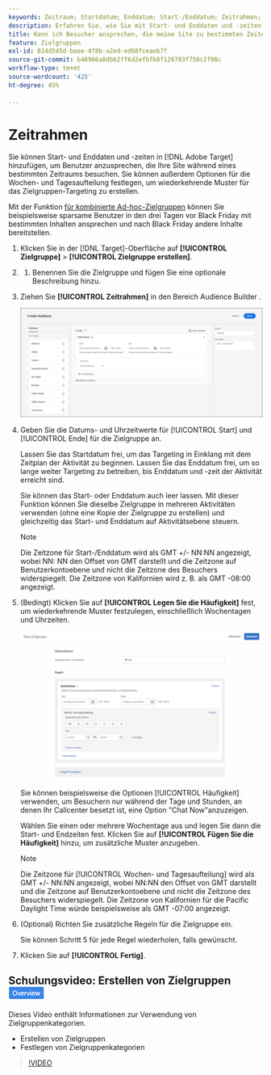 ```yaml
---
keywords: Zeitraum; Startdatum; Enddatum; Start-/Enddatum; Zeitrahmen; Zielzeitplan; Wochenaufteilung; Tagesaufteilung; Aufteilung
description: Erfahren Sie, wie Sie mit Start- und Enddaten und -zeiten Benutzer auswählen können, die Ihre Site während eines bestimmten Zeitraums besuchen.
title: Kann ich Besucher ansprechen, die meine Site zu bestimmten Zeiten besuchen?
feature: Zielgruppen
exl-id: 814d545d-baee-4f8b-a2ed-ed68fceaeb7f
source-git-commit: b46966a8dbb2ff6d2efbfb8f126783f750c2f08c
workflow-type: tm+mt
source-wordcount: '425'
ht-degree: 45%

---
```


# Zeitrahmen

Sie können Start- und Enddaten und -zeiten in [!DNL Adobe Target] hinzufügen, um Benutzer anzusprechen, die Ihre Site während eines bestimmten Zeitraums besuchen. Sie können außerdem Optionen für die Wochen- und Tagesaufteilung festlegen, um wiederkehrende Muster für das Zielgruppen-Targeting zu erstellen.

Mit der Funktion [für kombinierte Ad-hoc-Zielgruppen](/help/c-target/combining-multiple-audiences.md#concept_A7386F1EA4394BD2AB72399C225981E5) können Sie beispielsweise sparsame Benutzer in den drei Tagen vor Black Friday mit bestimmten Inhalten ansprechen und nach Black Friday andere Inhalte bereitstellen.

1. Klicken Sie in der [!DNL Target]-Oberfläche auf **[!UICONTROL Zielgruppe]** > **[!UICONTROL Zielgruppe erstellen]**.
1. 
   1. Benennen Sie die Zielgruppe und fügen Sie eine optionale Beschreibung hinzu.
1. Ziehen Sie **[!UICONTROL Zeitrahmen]** in den Bereich Audience Builder .

   ![](assets/target_timeframe_dialog.png)

1. Geben Sie die Datums- und Uhrzeitwerte für [!UICONTROL Start] und [!UICONTROL Ende] für die Zielgruppe an.

   Lassen Sie das Startdatum frei, um das Targeting in Einklang mit dem Zeitplan der Aktivität zu beginnen. Lassen Sie das Enddatum frei, um so lange weiter Targeting zu betreiben, bis Enddatum und -zeit der Aktivität erreicht sind.

   Sie können das Start- oder Enddatum auch leer lassen. Mit dieser Funktion können Sie dieselbe Zielgruppe in mehreren Aktivitäten verwenden (ohne eine Kopie der Zielgruppe zu erstellen) und gleichzeitig das Start- und Enddatum auf Aktivitätsebene steuern.

   >[!NOTE]
   >
   >Die Zeitzone für Start-/Enddatum wird als GMT +/- NN:NN angezeigt, wobei NN: NN den Offset von GMT darstellt und die Zeitzone auf Benutzerkontoebene und nicht die Zeitzone des Besuchers widerspiegelt. Die Zeitzone von Kalifornien wird z. B. als GMT -08:00 angezeigt.

1. (Bedingt) Klicken Sie auf **[!UICONTROL Legen Sie die Häufigkeit]** fest, um wiederkehrende Muster festzulegen, einschließlich Wochentagen und Uhrzeiten.

   ![Wochen- und Tagesaufteilung](assets/week_and_day_parting.png)

   Sie können beispielsweise die Optionen [!UICONTROL Häufigkeit] verwenden, um Besuchern nur während der Tage und Stunden, an denen Ihr Callcenter besetzt ist, eine Option &quot;Chat Now&quot;anzuzeigen.

   Wählen Sie einen oder mehrere Wochentage aus und legen Sie dann die Start- und Endzeiten fest. Klicken Sie auf **[!UICONTROL Fügen Sie die Häufigkeit]** hinzu, um zusätzliche Muster anzugeben.

   >[!NOTE]
   >
   >Die Zeitzone für [!UICONTROL Wochen- und Tagesaufteilung] wird als GMT +/- NN:NN angezeigt, wobei NN:NN den Offset von GMT darstellt und die Zeitzone auf Benutzerkontoebene und nicht die Zeitzone des Besuchers widerspiegelt. Die Zeitzone von Kalifornien für die Pacific Daylight Time würde beispielsweise als GMT -07:00 angezeigt.

1. (Optional) Richten Sie zusätzliche Regeln für die Zielgruppe ein.

   Sie können Schritt 5 für jede Regel wiederholen, falls gewünscht.

1. Klicken Sie auf **[!UICONTROL Fertig]**.

## Schulungsvideo: Erstellen von Zielgruppen ![Badge &quot;Überblick&quot;](/help/assets/overview.png)

Dieses Video enthält Informationen zur Verwendung von Zielgruppenkategorien.

* Erstellen von Zielgruppen
* Festlegen von Zielgruppenkategorien

>[!VIDEO](https://video.tv.adobe.com/v/17392)
